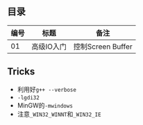 ## 目录

| 编号 | 标题 | 备注 |
| --- | --- | --- |
| 01 | 高级IO入门 | 控制Screen Buffer |


## Tricks

- 利用好`g++ --verbose`
- `-lgdi32`
- MinGW的`-mwindows`
- 注意`_WIN32_WINNT`和`_WIN32_IE`
